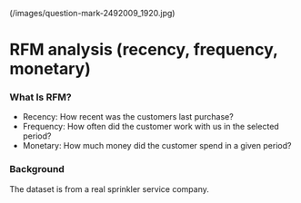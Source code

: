 (/images/question-mark-2492009_1920.jpg)

# RFM analysis (recency, frequency, monetary)

### What Is RFM?
- Recency: How recent was the customers last purchase? 
- Frequency: How often did the customer work with us in the selected period?
- Monetary: How much money did the customer spend in a given period? 

### Background
The dataset is from a real sprinkler service company.

